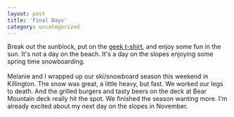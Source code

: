 ```yaml
---
layout: post
title: 'Final Days'
category: uncategorized
---
```


Break out the sunblock, put on the <a href="http://www.thinkgeek.com/tshirts/generic/">geek t-shirt</a>, and enjoy some fun in the sun.  It's not a day on the beach.  It's a day on the slopes enjoying some spring time snowboarding.<br /><br />Melanie and I wrapped up our ski/snowboard season this weekend in Killington.  The snow was great, a little heavy, but fast.  We worked our legs to death.  And the grilled burgers and tasty beers on the deck at Bear Mountain deck really hit the spot.  We finished the season wanting more.  I'm already excited about my next day on the slopes in November.
